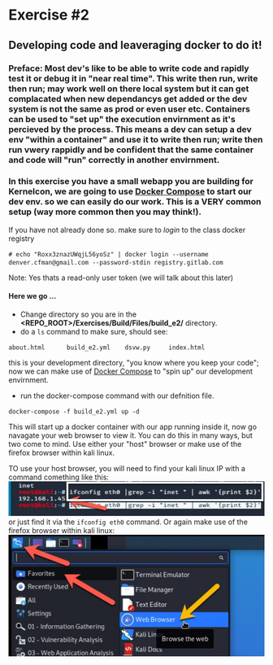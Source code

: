 # Exercise #2

## Developing code and leaveraging docker to do it!

### Preface: Most dev's like to be able to write code and rapidly test it or debug it in "near real time". This write then run, write then run; may work well on there local system but it can get complacated when new dependancys get added or the dev system is not the same as prod or even user etc. Containers can be used to "set up" the execution envirnment as it's percieved by the process. This means a dev can setup a dev env "within a container" and use it to write then run; write then run vwery rappidly and be confident that the same container and code will "run" correctly in another envirnment.
### In this exercise you have a small webapp you are building for Kernelcon, we are going to use [Docker Compose](https://docs.docker.com/compose/compose-file/) to start our dev env. so we can easily do our work. This is a VERY common setup (way more common then you may think!).

If you have not already done so. make sure to _login_ to the class docker registry
```
# echo "Roxx3znazUWqjL56yoSz" | docker login --username denver.cfman@gmail.com --password-stdin registry.gitlab.com
```
Note: Yes thats a read-only user token (we will talk about this later)

#### Here we go ...

- Change directory so you are in the __<REPO_ROOT>/Exercises/Build/Files/build_e2/__ directory.
- do a ```ls``` command to make sure, should see:
```
about.html      build_e2.yml    dsvw.py     index.html
```
this is your development directory, "you know where you keep your code"; now we can make use of [Docker Compose](https://docs.docker.com/compose/compose-file/) to "spin up" our development envirnment.
- run the docker-compose command with our defnition file.
```
docker-compose -f build_e2.yml up -d
```
This will start up a docker container with our app running inside it, now go navagate your web browser to view it.
You can do this in many ways, but two come to mind. Use either your "host" browser or make use of the firefox browser within kali linux.

TO use your host browser, you will need to find your kali linux IP with a command comething like this:
![ifconfig eth0](Files/images/kali_ifconfig.jpg)
or just find it via the ```ifconfig eth0``` command.
Or again make use of the firefox browser within kali linux:
![kali firefox](Files/images/kali_firefox.jpg)